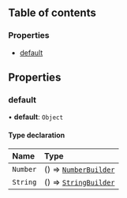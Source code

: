 ## Table of contents

### Properties

- [default](./Module-param-builder#default)

## Properties

### default

• **default**: `Object`

#### Type declaration

| Name | Type |
| :------ | :------ |
| `Number` | () => [`NumberBuilder`](../classes/Class-NumberBuilder) |
| `String` | () => [`StringBuilder`](../classes/Class-StringBuilder) |
